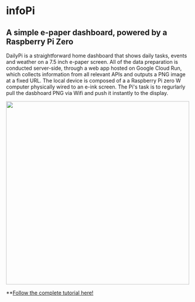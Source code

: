 # infoPi
## A simple e-paper dashboard, powered by a Raspberry Pi Zero

DailyPi is a straightforward home dashboard that shows daily tasks, events and weather on a 7.5 inch e-paper screen. All of the data preparation is conducted server-side, through a web app hosted on Google Cloud Run, which collects information from all relevant APIs and outputs a PNG image at a fixed URL. The local device is composed of a a Raspberry Pi zero W computer physically wired to an e-ink screen. The Pi's task is to regurlarly pull the dasbhoard PNG via Wifi and push it instantly to the display.

<img src="/blog/2024/infopi-tutorial/|width=500px" width="500">

**[Follow the complete tutorial here!](https://malcolmosh.github.io/blog/2024/infopi-tutorial/)
